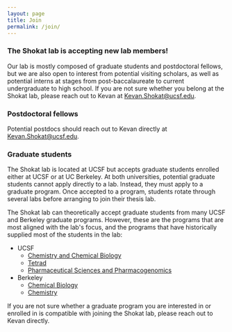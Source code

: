 ```yaml
---
layout: page
title: Join
permalink: /join/
---
```

### The Shokat lab is accepting new lab members!
Our lab is mostly composed of graduate students and postdoctoral fellows, but we are also open to interest from potential visiting scholars, as well as potential interns at stages from post-baccalaureate to current undergraduate to high school. If you are not sure whether you belong at the Shokat lab, please reach out to Kevan at [Kevan.Shokat@ucsf.edu](mailto:Kevan.Shokat@ucsf.edu).

### Postdoctoral fellows
Potential postdocs should reach out to Kevan directly at [Kevan.Shokat@ucsf.edu](mailto:Kevan.Shokat@ucsf.edu).

### Graduate students
The Shokat lab is located at UCSF but accepts graduate students enrolled either at UCSF or at UC Berkeley. At both universities, potential graduate students cannot apply directly to a lab. Instead, they must apply to a graduate program. Once accepted to a program, students rotate through several labs before arranging to join their thesis lab.

The Shokat lab can theoretically accept graduate students from many UCSF and Berkeley graduate programs. However, these are the programs that are most aligned with the lab's focus, and the programs that have historically supplied most of the students in the lab:
- UCSF
    - [Chemistry and Chemical Biology](https://ccb.ucsf.edu/)
    - [Tetrad](https://tetrad.ucsf.edu/)
    - [Pharmaceutical Sciences and Pharmacogenomics](https://pspg.ucsf.edu/)
- Berkeley
    - [Chemical Biology](https://chembio.berkeley.edu/)
    - [Chemistry](https://chemistry.berkeley.edu/grad/chem/about)

If you are not sure whether a graduate program you are interested in or enrolled in is compatible with joining the Shokat lab, please reach out to Kevan directly.